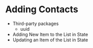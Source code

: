 # Adding Contacts

- Third-party packages
  - uuid
- Adding New Item to the List in State
- Updating an Item of the List in State

